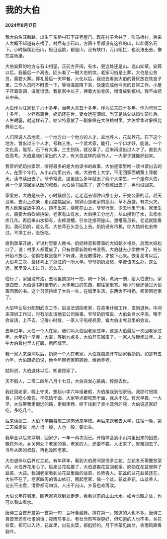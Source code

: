 # 我的大伯

#### 2024年8月17日

我大伯名汪新路，出生于东桥村石下庄老屋门。现在村子合并了，叫马桥村，后来人大概不知道有东桥了。村后有小石山，方圆十里都没有这样的山，以此得名石下。小时候爬到石山，极目远眺，都是山，没有缺口，万山阻拦，也没法出去，像在盆地里。

大伯安葬的地方与石山相望，正前方开阔，有水，更远处还是山。远山如黛。安葬以后，我最后一个离去，回头看了一眼大伯的坟。老家习俗是土葬，大伯是公务员，需要火葬。葬礼最后一天早餐，火化以后，我进去看到大伯的骨灰放在铁盒子里，工作人员时不时摸一下，等待温度降下来，快速完成他今天的日常工作。小屋子开着空调，温度很低。我是家中长子，捧着大伯骨灰，慢慢放到棺材。我不由悲从中来。

大伯作为汪家长子六十多年，当老大哥五十多年，作为丈夫四十多年，作为爸爸三十多年，一夕猝然离世，奶奶还在世，妻女远在深圳。当天是姑父姑妈忙前忙后。人生朝露，就这样去了。姑父特意放了一副象棋在大伯棺材里。大伯曾拿过象棋比赛前三名。

人们常说人杰地灵，一个地方出一个地方的人才。盆地养人，花盆养花。石下这个地方，曾出过三个人才，号称三生。一个武术家，能打。一个口才好，能说。一个文化高，能写。石下有大事，三生到场，就没事了。后来再没出过人才了。直到大伯高考。大伯是我们家出的人才，有大伯这样的读书人，一大家子就能好起来。

我常听奶奶拉家常，听得最多的是大伯读书的故事。大伯是家里唯一读书读出去的人，在那个年代，从小山沟里出去，难。大伯考上大学，不用回家面朝黄土背朝天，读书读出去了。爷爷常说，这里这么多年就出了两个大学生，一个是你大伯，另一个是邻居家从医的叔叔。大伯读书回来了，这个叔叔出去了，再也没回来。

家里穷，大伯是长子，小时候很苦。走老远去铜钟山挣工分，干完公家的活，趁天没黑，去山上砍柴，走山路挑回家。铜钟山是老家的高山，草木茂盛。有次火灾，有人砍柴或放牛的人，跑不出来，烧死在山上。爷爷行医，少去地里干活。家里生火，需要大伯砍柴挑柴。老家有山有水，大伯挣工分地方，从山换到了水，去修水库几年。再后来山水都有，去修渡槽，引水连接两座山。渡槽高且长，老远就能看到。我问奶奶，这么高，大伯背石头怎么上去。奶奶说有吊机，你大姑妈也去修过。不挣工分，没饭吃。

直到改革开放，听说村里要人教书。奶奶特意和管事的大妈朝夕相处，后面大妈松口了，说：村里人都荒废了，只有你家新路的书没丢。大伯就去小学教书了。校长开始不放心，偷偷在教室窗户下听课，发现教得好，才放下心来。恢复高考以后，大伯考三次，最终考上了浙江的一所大学。爷爷奶奶发愁，学费该怎么办，这么远，家里没人出过县，怎么去。

临行了，家里没有油，去地里摘瓜叶一把，刷一下锅，煮汤一碗，给大伯送行。家徒四壁，大伯读书时很节约，大学用过的东西，都往家里寄。我小时候还读过大伯寄回家的书。这个习惯持续了大伯一生，在城里生活，东西舍不得扔，都带回老家了。

大伯毕业后分配到武汉工作。后设法调回老家，在县审计局工作，直到退休。中间来深圳工作过，时有朋友请他去公司做事。爷爷奶奶常说，大伯业务水平高，嘴不会说话，上不去。记得小时候，一家人守电视机旁，看大伯出席县里的会议。

去年过年，大伯一个人在家。我们叫大伯回老家过年，这是大伯最后一次回老家过年。大年初一早餐，大雾，等到九点多，大伯开车回来了。一家人放鞭炮过年。上午大伯看村里人打牌，后回城里。

我一家人来深圳以后，奶奶一个人在老家。大伯就每周开车回家看奶奶。如是有五六年。大伯跟奶奶说，他今年回老家照顾她，给她养老。

姑妈说，大伯退休以后，知道顾家了。

天不假人，二零二四年八月十七日，大伯突发心脏病，猝然去世。

我赶回老家，晚上守灵，想起小学六年级暑假，大伯接我到他家玩。我那时很挑食，只吃小笼包，不吃热干面，大家早点都吃热干面，我从不吃。有天早晨，一大早，大伯带我走很远的路，走街串巷，终于找到了卖小笼包的店，大伯说这家好吃，多吃几个。

后来读高三，大伯下学期每周三送肉汤来学校。再后来送我去大学，住宿一晚，第二天临走说：地方很一般，人也一般，要出头。

我毕业以后来深圳，回家少，一年一两次而已。开始体会到小山沟里出来的困惑，飘在外地，乡关何处？老家的事，老家的人，还要不要。人出来了，就难回去了。当年从医的叔叔，再也没回老家。

大伯退休以后养过兰花。有年拜年，看到大伯房间里很多兰花。兰花冬天需要放室内，大伯养花用心了。后来兰花枯萎了，大伯遂搬花盆回老家。奶奶在花盆里种了韭菜、大蒜。我回老家看到兰花盆里面的韭菜，长势喜人。花盆的兰花韭菜还在，大伯不在了。老家四周的青山依旧，围起老家，像一个盆。花盆养花，山盆养人。花出不出盘，清香都可四溢。人出不出山，乡音也难再改。

大伯长年在城里，回老家喜欢到处走走，看看以前的山山水水。如今长眠之处，也可以看山看水。

唐诗三百首开篇第一首第一句：兰叶春葳蕤。排在第一，知道的人也不多。唐诗三百首里还有杜甫的诗：夜雨剪春韭。老杜当然写得更好，但知道的人也不多。兰花韭菜，都可以入诗，花盆里，出花出菜，都挺好的。月下空蒙见幽兰，夜雨鸣廊看韭叶。